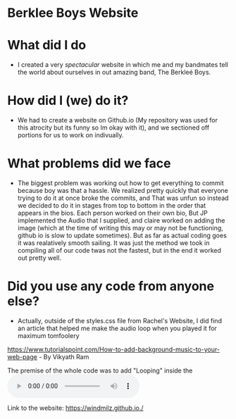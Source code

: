 # Berklee Boys Website

# What did I do
- I created a very *spectacular* website in which me and my bandmates tell the world about ourselves in out amazing band, The Berkleé Boys.

# How did I (we) do it?
- We had to create a website on Github.io (My repository was used for this atrocity but its funny so Im okay with it), and we sectioned off portions for us to work on indivually.

# What problems did we face
- The biggest problem was working out how to get everything to commit because boy was that a hassle. We realized pretty quickly that everyone trying to do it at once broke the commits, and That was unfun so instead we decided to do it in stages from top to bottom in the order that appears in the bios. Each person worked on their own bio, But JP implemented the Audio that I supplied, and claire worked on adding the image (which at the time of writing this may or may not be functioning, github io is slow to update sometimes). But as far as actual coding goes it was realatively smooth sailing. It was just the method we took in compiling all of our code twas not the fastest, but in the end it worked out pretty well.

# Did you use any code from anyone else?
- Actually, outside of the styles.css file from Rachel's Website, I did find an article that helped me make the audio loop when you played it for maximum tomfoolery

https://www.tutorialspoint.com/How-to-add-background-music-to-your-web-page - By Vikyath Ram

The premise of the whole code was to add "Looping" inside the <audio controls> so it will loop the audio, so all I had to do was add that into the audio controls.

Link to the website: https://windmilz.github.io./
